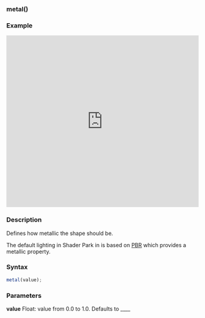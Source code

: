 ### metal()

### Example

<iframe width="100%" height="450px" src="https://shaderpark.com/sculpture/-M2aG1sUC5Sa3JiNDJX_?example=true&embed=true" frameborder="0"></iframe>

### Description
Defines how metallic the shape should be.

The default lighting in Shader Park in is based on [PBR](https://learnopengl.com/PBR/Lighting) which provides a metallic property.

### Syntax
```js
metal(value);
```

### Parameters
**value** Float: value from 0.0 to 1.0. Defaults to ____